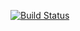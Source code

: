 [![Build Status](http://192.168.1.11:8080/job/hadoopUnitTestingProject/badge/icon)](http://192.168.1.11:8080/job/hadoopUnitTestingProject/)
